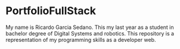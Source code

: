 # PortfolioFullStack
My name is Ricardo Garcia Sedano. This my last year as a student in bachelor degree of Digital Systems and robotics. This repository is a representation of my programming skills as a developer web.
